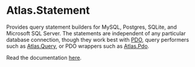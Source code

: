 # Atlas.Statement

Provides query statement builders for MySQL, Postgres, SQLite, and Microsoft SQL
Server. The statements are independent of any particular database connection,
though they work best with [PDO](https://php.net/pdo), query performers such as
[Atlas.Query](http://atlasphp.io/dymaxion/query), or PDO wrappers such as
[Atlas.Pdo](http://atlasphp.io/dymaxion/pdo).

Read the documentation [here](http://atlasphp.io/dymaxion/statement).

